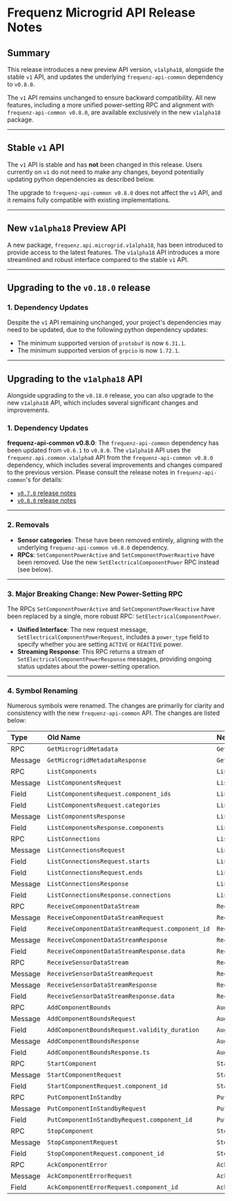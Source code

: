 # Frequenz Microgrid API Release Notes

## Summary

This release introduces a new preview API version, `v1alpha18`, alongside the stable `v1` API, and updates the underlying `frequenz-api-common` dependency to `v0.8.0`.

The `v1` API remains unchanged to ensure backward compatibility. All new features, including a more unified power-setting RPC and alignment with `frequenz-api-common v0.8.0`, are available exclusively in the new `v1alpha18` package.

-----

## Stable `v1` API

The `v1` API is stable and has **not** been changed in this release. Users currently on `v1` do not need to make any changes, beyond potentially updating python dependencies as described below.

The upgrade to `frequenz-api-common v0.8.0` does not affect the `v1` API, and it remains fully compatible with existing implementations.

-----

## New `v1alpha18` Preview API

A new package, `frequenz.api.microgrid.v1alpha18`, has been introduced to provide access to the latest features. The `v1alpha18` API introduces a more streamlined and robust interface compared to the stable `v1` API.

-----

## Upgrading to the `v0.18.0` release

### 1. Dependency Updates

Despite the `v1` API remaining unchanged, your project's dependencies may need to be updated, due to the following python dependency updates:

  * The minimum supported version of `protobuf` is now `6.31.1`.
  * The minimum supported version of `grpcio` is now `1.72.1`.

-----

## Upgrading to the `v1alpha18` API

Alongside upgrading to the `v0.18.0` release, you can also upgrade to the new `v1alpha18` API, which includes several significant changes and improvements.

### 1. Dependency Updates

**frequenz-api-common v0.8.0**: The `frequenz-api-common` dependency has been updated from `v0.6.1` to `v0.8.0`. The `v1alpha18` API uses the `frequenz.api.common.v1alpha8` API from the `frequenz-api-common v0.8.0` dependency, which includes several improvements and changes compared to the previous version. Please consult the release notes in `frequenz-api-common`'s for details:
  * [`v0.7.0` release notes](https://github.com/frequenz-floss/frequenz-api-common/releases/tag/v0.7.0)
  * [`v0.8.0` release notes](https://github.com/frequenz-floss/frequenz-api-common/releases/tag/v0.8.0)

-----

### 2. Removals

  * **Sensor categories**: These have been removed entirely, aligning with the underlying `frequenz-api-common v0.8.0` dependency.
  * **RPCs**: `SetComponentPowerActive` and `SetComponentPowerReactive` have been removed. Use the new `SetElectricalComponentPower` RPC instead (see below).

-----

### 3. Major Breaking Change: New Power-Setting RPC

The RPCs `SetComponentPowerActive` and `SetComponentPowerReactive` have been replaced by a single, more robust RPC: `SetElectricalComponentPower`.

  * **Unified Interface**: The new request message, `SetElectricalComponentPowerRequest`, includes a `power_type` field to specify whether you are setting `ACTIVE` or `REACTIVE` power.
  * **Streaming Response**: This RPC returns a stream of `SetElectricalComponentPowerResponse` messages, providing ongoing status updates about the power-setting operation.

-----

### 4. Symbol Renaming

Numerous symbols were renamed. The changes are primarily for clarity and consistency with the new `frequenz-api-common` API. The changes are listed below:

| Type    | Old Name                                         | New Name                                                                         |
| :------ | :----------------------------------------------- | :------------------------------------------------------------------------------- |
| RPC     | `GetMicrogridMetadata`                           | `GetMicrogrid`                                                                   |
| Message | `GetMicrogridMetadataResponse`                   | `GetMicrogridResponse`                                                           |
| RPC     | `ListComponents`                                 | `ListElectricalComponents`                                                       |
| Message | `ListComponentsRequest`                          | `ListElectricalComponentsRequest`                                                |
| Field   | `ListComponentsRequest.component_ids`            | `ListElectricalComponentsRequest.electrical_component_ids`                       |
| Field   | `ListComponentsRequest.categories`               | `ListElectricalComponentsRequest.electrical_component_categories`                |
| Message | `ListComponentsResponse`                         | `ListElectricalComponentsResponse`                                               |
| Field   | `ListComponentsResponse.components`              | `ListElectricalComponentsResponse.electrical_components`                         |
| RPC     | `ListConnections`                                | `ListElectricalComponentConnections`                                             |
| Message | `ListConnectionsRequest`                         | `ListElectricalComponentConnectionsRequest`                                      |
| Field   | `ListConnectionsRequest.starts`                  | `ListElectricalComponentConnectionsRequest.source_electrical_component_ids`      |
| Field   | `ListConnectionsRequest.ends`                    | `ListElectricalComponentConnectionsRequest.destination_electrical_component_ids` |
| Message | `ListConnectionsResponse`                        | `ListElectricalComponentConnectionsResponse`                                     |
| Field   | `ListConnectionsResponse.connections`            | `ListElectricalComponentConnectionsResponse.electrical_component_connections`    |
| RPC     | `ReceiveComponentDataStream`                     | `ReceiveElectricalComponentTelemetryStream`                                      |
| Message | `ReceiveComponentDataStreamRequest`              | `ReceiveElectricalComponentTelemetryStreamRequest`                               |
| Field   | `ReceiveComponentDataStreamRequest.component_id` | `ReceiveElectricalComponentTelemetryStreamRequest.electrical_component_ids`      |
| Message | `ReceiveComponentDataStreamResponse`             | `ReceiveElectricalComponentTelemetryStreamResponse`                              |
| Field   | `ReceiveComponentDataStreamResponse.data`        | `ReceiveElectricalComponentTelemetryStreamResponse.telemetry`                    |
| RPC     | `ReceiveSensorDataStream`                        | `ReceiveSensorTelemetryStream`                                                   |
| Message | `ReceiveSensorDataStreamRequest`                 | `ReceiveSensorTelemetryStreamRequest`                                            |
| Message | `ReceiveSensorDataStreamResponse`                | `ReceiveSensorTelemetryStreamResponse`                                           |
| Field   | `ReceiveSensorDataStreamResponse.data`           | `ReceiveSensorTelemetryStreamResponse.telemetry`                                 |
| RPC     | `AddComponentBounds`                             | `AugmentElectricalComponentBounds`                                               |
| Message | `AddComponentBoundsRequest`                      | `AugmentElectricalComponentBoundsRequest`                                        |
| Field   | `AddComponentBoundsRequest.validity_duration`    | `AugmentElectricalComponentBoundsRequest.request_lifetime`                       |
| Message | `AddComponentBoundsResponse`                     | `AugmentElectricalComponentBoundsResponse`                                       |
| Field   | `AddComponentBoundsResponse.ts`                  | `AugmentElectricalComponentBoundsResponse.valid_until_time`                      |
| RPC     | `StartComponent`                                 | `StartElectricalComponent`                                                       |
| Message | `StartComponentRequest`                          | `StartElectricalComponentRequest`                                                |
| Field   | `StartComponentRequest.component_id`             | `StartElectricalComponentRequest.electrical_component_id`                        |
| RPC     | `PutComponentInStandby`                          | `PutElectricalComponentInStandby`                                                |
| Message | `PutComponentInStandbyRequest`                   | `PutElectricalComponentInStandbyRequest`                                         |
| Field   | `PutComponentInStandbyRequest.component_id`      | `PutElectricalComponentInStandbyRequest.electrical_component_id`                 |
| RPC     | `StopComponent`                                  | `StopElectricalComponent`                                                        |
| Message | `StopComponentRequest`                           | `StopElectricalComponentRequest`                                                 |
| Field   | `StopComponentRequest.component_id`              | `StopElectricalComponentRequest.electrical_component_id`                         |
| RPC     | `AckComponentError`                              | `AckElectricalComponentError`                                                    |
| Message | `AckComponentErrorRequest`                       | `AckElectricalComponentErrorRequest`                                             |
| Field   | `AckComponentErrorRequest.component_id`          | `AckElectricalComponentErrorRequest.electrical_component_id`                     |
